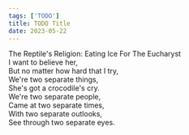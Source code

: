 ```yaml
---
tags: ['TODO']
title: TODO Title
date: 2023-05-22
---
```


The Reptile's Religion: Eating Ice For The Eucharyst  
I want to believe her,  
But no matter how hard that I try,  
We're two separate things,  
She's got a crocodile's cry.  
We're two separate people,  
Came at two separate times,  
With two separate outlooks,  
See through two separate eyes.  
